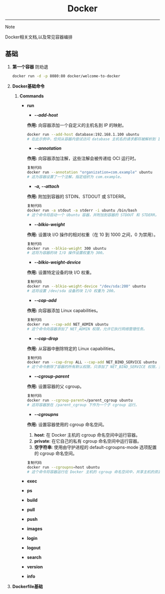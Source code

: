 <div align="center">
 <h1>Docker</h1>
</div>

---

> [!NOTE]
> Docker相关文档,以及常见容器编排

## 基础

1. **第一个容器** 防劝退

    ```bash
    docker run -d -p 8080:80 docker/welcome-to-docker
    ```

2. **Docker基础命令**

    1. **Commands**

        - **run**
            - ***--add-host***

            **作用:** 向容器添加一个自定义的主机名到 IP 的映射。

            ```bash
            docker run --add-host database:192.168.1.100 ubuntu
            # 在此示例中，任何从容器内尝试访问 database 主机名的请求都将被解析到 192.168.1.100。
            ```

            - ***--annotation***

            **作用:** 向容器添加注解，这些注解会被传递给 OCI 运行时。

            ```bash
            复制代码
            docker run --annotation "organization=com.example" ubuntu
            # 这为容器设置了一个注解，指定组织为 com.example。
            ```

            - ***-a, --attach***

            **作用:** 附加到容器的 STDIN、STDOUT 或 STDERR。

            ```bash
            复制代码
            docker run -a stdout -a stderr -i ubuntu /bin/bash
            # 这个命令将启动一个 Ubuntu 容器，并附加到容器的 STDOUT 和 STDERR。
            ```

            - ***--blkio-weight***

            **作用:** 设置块 I/O 操作的相对权重（在 10 到 1000 之间，0 为禁用）。

            ```bash
            复制代码
            docker run --blkio-weight 300 ubuntu
            # 这将为容器的块 I/O 操作设置权重为 300。
            ```

            - ***--blkio-weight-device***

            **作用:** 设置特定设备的块 I/O 权重。

            ```bash
            复制代码
            docker run --blkio-weight-device "/dev/sda:200" ubuntu
            # 这将设置 /dev/sda 设备的块 I/O 权重为 200。
            ```

            - ***--cap-add***

            **作用:** 向容器添加 Linux capabilities。

            ```bash
            复制代码
            docker run --cap-add NET_ADMIN ubuntu
            # 这个命令向容器添加了 NET_ADMIN 权限，允许它执行网络管理任务。
            ```

            - ***--cap-drop***

            **作用:** 从容器中删除特定的 Linux capabilities。

            ```bash
            复制代码
            docker run --cap-drop ALL --cap-add NET_BIND_SERVICE ubuntu
            # 这个命令删除了容器的所有默认权限，只添加了 NET_BIND_SERVICE 权限，允许它绑定到系统端口（端口号小于 1024）。
            ```

            - ***--cgroup-parent***

            **作用:** 设置容器的父 cgroup。

            ```bash
            复制代码
            docker run --cgroup-parent=/parent_cgroup ubuntu
            # 这将容器放在 /parent_cgroup 下作为一个子 cgroup 运行。
            ```

            - ***--cgroupns***

            **作用:** 设置容器使用的 cgroup 命名空间。

            1. **host**: 在 Docker 主机的 cgroup 命名空间中运行容器。
            2. **private**: 在它自己的私有 cgroup 命名空间中运行容器。
            3. **空字符串**: 使用由守护进程的 default-cgroupns-mode 选项配置的 cgroup 命名空间。

            ```bash
            复制代码
            docker run --cgroupns=host ubuntu
            # 这个命令将容器运行在 Docker 主机的 cgroup 命名空间中，共享主机的资源限制。
            ```

        - **exec**
        - **ps**
        - **build**
        - **pull**
        - **push**
        - **images**
        - **login**
        - **logout**
        - **search**
        - **version**
        - **info**

3. **Dockerfile基础**
